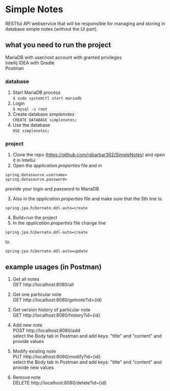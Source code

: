 # Simple Notes

RESTful API webservice that will be responsible for managing and storing in database simple notes (without the UI part).



## what you need to run the project
MariaDB with user/root account with granted privileges\
Intellij IDEA with Gradle\
Postman

### database

1. Start MariaDB process\
`$ sudo systemctl start mariadb`
2. Login\
`$ mysql -u root`
3. Create database *simplenotes*\
`CREATE DATABASE simplenotes;`
4. Use the database\
`USE simplenotes;`

### project
1. Clone the repo (https://github.com/rabarbar362/SimpleNotes) and open it in IntelliJ
2. Open the *application.properties* file and in
````
spring.datasource.username=
spring.datasource.password=
````
provide your login and password to MariaDB

3. Also in the *application.properties* file and make sure that the 5th line is:
````
spring.jpa.hibernate.ddl-auto=create
````
4. Build+run the project
5. In the *application.properties* file change line
````
spring.jpa.hibernate.ddl-auto=create
````
to
````
spring.jpa.hibernate.ddl-auto=update
````

## example usages (in Postman)

1. Get all notes\
GET http://localhost:8080/all

2. Get one particular note\
GET http://localhost:8080/getnote?id={id}

3. Get version history of particular note\
GET http://localhost:8080/history?id={id}

4. Add new note\
POST http://localhost:8080/add \
select the Body tab in Postman and add keys: "title" and "content" and provide values

5. Modify existing note\
PUT http://localhost:8080/modify?id={id} \
select the Body tab in Postman and add keys: "title" and "content" and provide new values

6. Remove note\
DELETE http://localhost:8080/delete?id={id}


